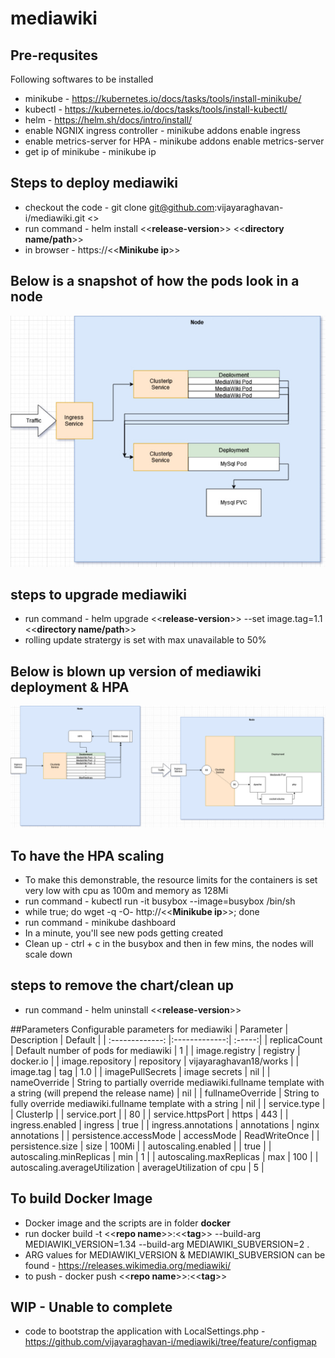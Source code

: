 # mediawiki

## Pre-requsites
Following softwares to be installed
- minikube - https://kubernetes.io/docs/tasks/tools/install-minikube/
- kubectl - https://kubernetes.io/docs/tasks/tools/install-kubectl/
- helm - https://helm.sh/docs/intro/install/
- enable NGNIX ingress controller - minikube addons enable ingress
- enable metrics-server for HPA - minikube addons enable metrics-server
- get ip of minikube - minikube ip

## Steps to deploy mediawiki
- checkout the code - git clone git@github.com:vijayaraghavan-i/mediawiki.git <<directory name>>
- run command - helm install <<**release-version**>> <<**directory name/path**>>
- in browser - https://<<**Minikube ip**>>

## Below is a snapshot of how the pods look in a node
![Overall Landscape](https://github.com/vijayaraghavan-i/mediawiki/blob/master/.architecture/Overall%20Landscape.jpg)

## steps to upgrade mediawiki
- run command - helm upgrade <<**release-version**>> --set image.tag=1.1 <<**directory name/path**>>
- rolling update stratergy is set with max unavailable to 50%

## Below is blown up version of mediawiki deployment & HPA
![Drill down into Mediawiki Pod](https://github.com/vijayaraghavan-i/mediawiki/blob/master/.architecture/mediawiki-pod.png)

## To have the HPA scaling
- To make this demonstrable, the resource limits for the containers is set very low with cpu as 100m and memory as 128Mi
- run command -  kubectl run -it busybox --image=busybox /bin/sh
- while true; do wget -q -O- http://<<**Minikube ip**>>; done
- run command - minikube dashboard
- In a minute, you'll see new pods getting created
- Clean up - ctrl + c in the busybox and then in few mins, the nodes will scale down

## steps to remove the chart/clean up
- run command - helm uninstall <<**release-version**>>
  
##Parameters
Configurable parameters for mediawiki
| Parameter        | Description           | Default  |
| :-------------: |:-------------:| :-----:|
| replicaCount      | Default number of pods for mediawiki | 1 |
| image.registry      | registry      |   docker.io |
| image.repository | repository      |    vijayaraghavan18/works |
| image.tag | tag      |    1.0 |
| imagePullSecrets | image secrets      |    nil |
| nameOverride |    String to partially override mediawiki.fullname template with a string (will prepend the release name)   |   nil |
| fullnameOverride |   String to fully override mediawiki.fullname template with a string    |    nil |
| service.type |       |    ClusterIp |
| service.port |       |    80 |
| service.httpsPort | https      |    443 |
| ingress.enabled | ingress      |    true |
| ingress.annotations |   annotations    |    nginx annotations |
| persistence.accessMode | accessMode      |    ReadWriteOnce |
| persistence.size | size      |    100Mi |
| autoscaling.enabled |       |    true |
| autoscaling.minReplicas | min      |    1 |
| autoscaling.maxReplicas | max      |    100 |
| autoscaling.averageUtilization | averageUtilization of cpu      |    5 |

## To build Docker Image
- Docker image and the scripts are in folder **docker**
- run docker build -t <<**repo name**>>:<<**tag**>> --build-arg MEDIAWIKI_VERSION=1.34 --build-arg MEDIAWIKI_SUBVERSION=2 .
- ARG values for MEDIAWIKI_VERSION & MEDIAWIKI_SUBVERSION can be found - https://releases.wikimedia.org/mediawiki/
- to push - docker push <<**repo name**>>:<<**tag**>>

## WIP - Unable to complete
- code to bootstrap the application with LocalSettings.php - https://github.com/vijayaraghavan-i/mediawiki/tree/feature/configmap
